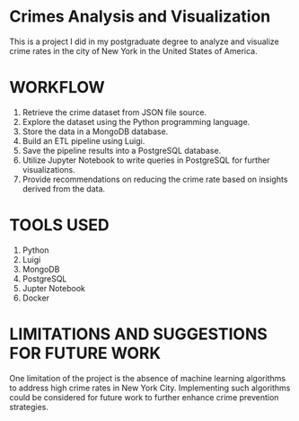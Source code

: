# Crimes Analysis and Visualization
This is a project I did in my postgraduate degree to analyze and visualize crime rates in the city of New York in the United States of America.
# WORKFLOW
1. Retrieve the crime dataset from JSON file source.
2. Explore the dataset using the Python programming language.
3. Store the data in a MongoDB database.
4. Build an ETL pipeline using Luigi.
5. Save the pipeline results into a PostgreSQL database.
6. Utilize Jupyter Notebook to write queries in PostgreSQL for further visualizations.
7. Provide recommendations on reducing the crime rate based on insights derived from the data.
# TOOLS USED
1. Python
2. Luigi
3. MongoDB
4. PostgreSQL
5. Jupter Notebook
6. Docker
# LIMITATIONS AND SUGGESTIONS FOR FUTURE WORK
One limitation of the project is the absence of machine learning algorithms to address high crime rates in New York City. Implementing such algorithms could be considered for future work to further enhance crime prevention strategies.
